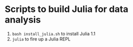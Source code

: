 # Scripts to build Julia for data analysis

1. `bash install_julia.sh` to install Julia 1.1
2. `julia` to fire up a Julia REPL

